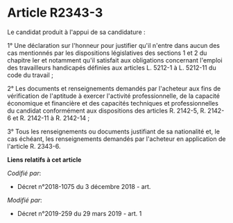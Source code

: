 # Article R2343-3

Le candidat produit à l'appui de sa candidature :

1° Une déclaration sur l'honneur pour justifier qu'il n'entre dans aucun des cas mentionnés par les dispositions législatives
des sections 1 et 2 du chapitre Ier et notamment qu'il satisfait aux obligations concernant l'emploi des travailleurs
handicapés définies aux articles L. 5212-1 à L. 5212-11 du code du travail ;

2° Les documents et renseignements demandés par l'acheteur aux fins de vérification de l'aptitude à exercer l'activité
professionnelle, de la capacité économique et financière et des capacités techniques et professionnelles du candidat
conformément aux dispositions des articles R. 2142-5, R. 2142-6 et R. 2142-11 à R. 2142-14 ;

3° Tous les renseignements ou documents justifiant de sa nationalité et, le cas échéant, les renseignements demandés par
l'acheteur en application de l'article R. 2343-6.

**Liens relatifs à cet article**

_Codifié par_:

  - Décret n°2018-1075 du 3 décembre 2018 - art.

_Modifié par_:

  - Décret n°2019-259 du 29 mars 2019 - art. 1
